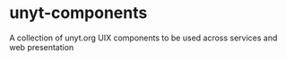 # unyt-components
A collection of unyt.org UIX components to be used across services and web presentation

